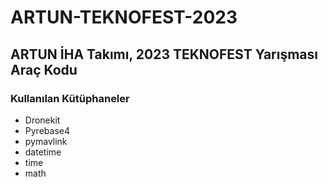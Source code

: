 # ARTUN-TEKNOFEST-2023
## ARTUN İHA Takımı, 2023 TEKNOFEST Yarışması Araç Kodu

### Kullanılan Kütüphaneler
- Dronekit
- Pyrebase4
- pymavlink
- datetime
- time
- math

